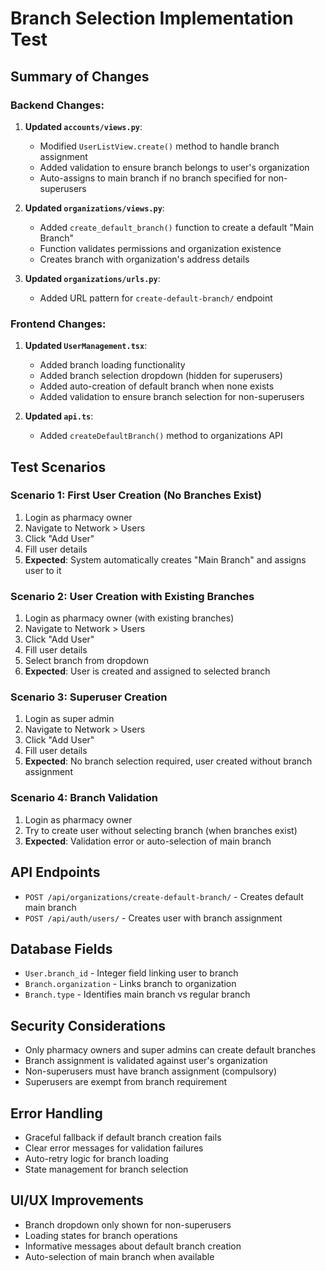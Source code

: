 # Branch Selection Implementation Test

## Summary of Changes

### Backend Changes:

1. **Updated `accounts/views.py`**:
   - Modified `UserListView.create()` method to handle branch assignment
   - Added validation to ensure branch belongs to user's organization
   - Auto-assigns to main branch if no branch specified for non-superusers

2. **Updated `organizations/views.py`**:
   - Added `create_default_branch()` function to create a default "Main Branch"
   - Function validates permissions and organization existence
   - Creates branch with organization's address details

3. **Updated `organizations/urls.py`**:
   - Added URL pattern for `create-default-branch/` endpoint

### Frontend Changes:

1. **Updated `UserManagement.tsx`**:
   - Added branch loading functionality
   - Added branch selection dropdown (hidden for superusers)
   - Added auto-creation of default branch when none exists
   - Added validation to ensure branch selection for non-superusers

2. **Updated `api.ts`**:
   - Added `createDefaultBranch()` method to organizations API

## Test Scenarios

### Scenario 1: First User Creation (No Branches Exist)
1. Login as pharmacy owner
2. Navigate to Network > Users
3. Click "Add User"
4. Fill user details
5. **Expected**: System automatically creates "Main Branch" and assigns user to it

### Scenario 2: User Creation with Existing Branches
1. Login as pharmacy owner (with existing branches)
2. Navigate to Network > Users
3. Click "Add User"
4. Fill user details
5. Select branch from dropdown
6. **Expected**: User is created and assigned to selected branch

### Scenario 3: Superuser Creation
1. Login as super admin
2. Navigate to Network > Users
3. Click "Add User"
4. Fill user details
5. **Expected**: No branch selection required, user created without branch assignment

### Scenario 4: Branch Validation
1. Login as pharmacy owner
2. Try to create user without selecting branch (when branches exist)
3. **Expected**: Validation error or auto-selection of main branch

## API Endpoints

- `POST /api/organizations/create-default-branch/` - Creates default main branch
- `POST /api/auth/users/` - Creates user with branch assignment

## Database Fields

- `User.branch_id` - Integer field linking user to branch
- `Branch.organization` - Links branch to organization
- `Branch.type` - Identifies main branch vs regular branch

## Security Considerations

- Only pharmacy owners and super admins can create default branches
- Branch assignment is validated against user's organization
- Non-superusers must have branch assignment (compulsory)
- Superusers are exempt from branch requirement

## Error Handling

- Graceful fallback if default branch creation fails
- Clear error messages for validation failures
- Auto-retry logic for branch loading
- State management for branch selection

## UI/UX Improvements

- Branch dropdown only shown for non-superusers
- Loading states for branch operations
- Informative messages about default branch creation
- Auto-selection of main branch when available